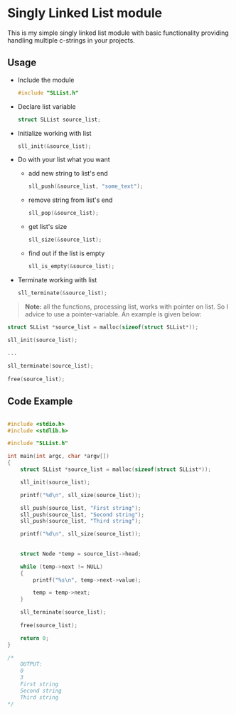 # Singly Linked List module

This is my simple singly linked list module with basic functionality providing handling multiple c-strings in your projects.

## Usage
- Include the module

   ```C
   #include "SLList.h"
   ```

- Declare list variable

  ```C
  struct SLList source_list;
  ```
  
- Initialize working with list

  ```C
  sll_init(&source_list);
  ```
  
- Do with your list what you want

   - add new string to list's end 
   
      ```C
      sll_push(&source_list, "some_text");
      ```
      
   - remove string from list's end 
   
      ```C
      sll_pop(&source_list);
      ```
      
   - get list's size
   
      ```C 
      sll_size(&source_list);
      ```
      
    - find out if the list is empty    
    
      ```C 
      sll_is_empty(&source_list);
      ```
  
- Terminate working with list

   ```C
   sll_terminate(&source_list);
   ```
  
> **Note:** all the functions, processing list, works with pointer on list. So I advice to use a pointer-variable. An example is given below:
   
```C
struct SLList *source_list = malloc(sizeof(struct SLList*));

sll_init(source_list);

...
   
sll_terminate(source_list);
	
free(source_list);
```

## Code Example

```C

#include <stdio.h>
#include <stdlib.h>

#include "SLList.h"

int main(int argc, char *argv[])
{
	struct SLList *source_list = malloc(sizeof(struct SLList*));

	sll_init(source_list);

	printf("%d\n", sll_size(source_list));

	sll_push(source_list, "First string");
	sll_push(source_list, "Second string");
	sll_push(source_list, "Third string");

	printf("%d\n", sll_size(source_list)); 
	
	
	struct Node *temp = source_list->head;

	while (temp->next != NULL)
	{
		printf("%s\n", temp->next->value);

		temp = temp->next;
	}

	sll_terminate(source_list);
	
	free(source_list);

	return 0;
}

/*
	OUTPUT:
	0
	3
	First string
	Second string
	Third string
*/

```
